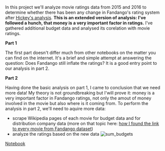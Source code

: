 In this project we'll analyze movie ratings data from 2015 and 2016 to determine whether there has been any change in Fandango's rating 
system after [Hickey's analysis](https://fivethirtyeight.com/features/fandango-movies-ratings/). **This is an extended version of analysis:
I've followed a hunch, that money is a very important factor in ratings.** I've gathered additional budget data and analysed its corelation 
with movie ratings.

**Part 1**

The first part doesn't differ much from other notebooks on the matter you can find on the internet. It's a brief and simple attempt at answering the question: Does Fandango still inflate the ratings? It is a good entry point to our analysis in part 2.

**Part 2**

Having done the basic analysis on part 1, I came to conclusion that we need more data! My theory is not groundbreaking but I'will prove it: money is a very important factor in Fandango ratings, not only the amout of money involved in the movie but also where is it coming from. To perform the analysis in part 2, we'll need to aquire more data:
* scrape Wikipedia pages of each movie for budget data and for distribution company data (more on that topic here: [how I found the link to every movie from Fandango dataset](https://github.com/grumpyclimber/portfolio/tree/main/other/wiki_scrape))
* analyze the ratings based on the new data
![sum_budgets](https://user-images.githubusercontent.com/87883118/144156554-16fb6774-b951-4ab5-aaee-f0733f525030.png)

[Notebook](https://github.com/grumpyclimber/portfolio/blob/main/eda/fandango/fandango2.ipynb)
